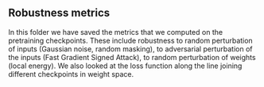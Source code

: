 ## Robustness metrics

In this folder we have saved the metrics that we computed on the pretraining checkpoints. These include robustness to random perturbation of inputs (Gaussian noise, random masking), to adversarial perturbation of the inputs (Fast Gradient Signed Attack), to random perturbation of weights (local energy). We also looked at the loss function along the line joining different checkpoints in weight space.
